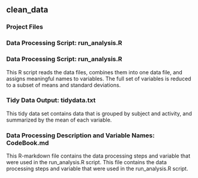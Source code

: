 ## clean_data
### Project Files

### Data Processing Script: run_analysis.R
### Data Processing Script: run_analysis.R

This R script reads the data files, combines them into one data file, and assigns meaningful names to variables. 
The full set of variables is reduced to a subset of means and standard deviations.


### Tidy Data Output: tidydata.txt

This tidy data set contains data that is grouped by subject and activity, and summarized by the mean of each variable.


### Data Processing Description and Variable Names: CodeBook.md

This R-markdown file contains the data processing steps and variable that were used in the run_analysis.R script.
This file contains the data processing steps and variable that were used in the run_analysis.R script.
